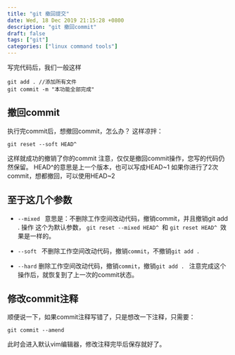 ```yaml
---
title: "git 撤回提交"
date: Wed, 18 Dec 2019 21:15:28 +0800
description: "git 撤回commit"
draft: false
tags: ["git"]
categories: ["linux command tools"]
---
```


写完代码后，我们一般这样
``` shell
git add . //添加所有文件
git commit -m "本功能全部完成"
```
## 撤回commit
执行完commit后，想撤回commit，怎么办？
这样凉拌：
``` shell
git reset --soft HEAD^
```
这样就成功的撤销了你的commit
注意，仅仅是撤回commit操作，您写的代码仍然保留。
HEAD^的意思是上一个版本，也可以写成HEAD~1
如果你进行了2次commit，想都撤回，可以使用HEAD~2
## 至于这几个参数
* `--mixed `
意思是：不删除工作空间改动代码，撤销commit，并且撤销git add . 操作
这个为默认参数， `git reset --mixed HEAD^ `和 `git reset HEAD^ `效果是一样的。
* `--soft ` 
不删除工作空间改动代码，撤销`commit`，不撤销`git add . `

* `--hard`
删除工作空间改动代码，撤销`commit`，撤销`git add . `
注意完成这个操作后，就恢复到了上一次的commit状态。
## 修改commit注释
顺便说一下，如果commit注释写错了，只是想改一下注释，只需要：
``` shell
git commit --amend
```
此时会进入默认vim编辑器，修改注释完毕后保存就好了。
<!-- 原文链接：https://blog.csdn.net/w958796636/article/details/53611133-->
